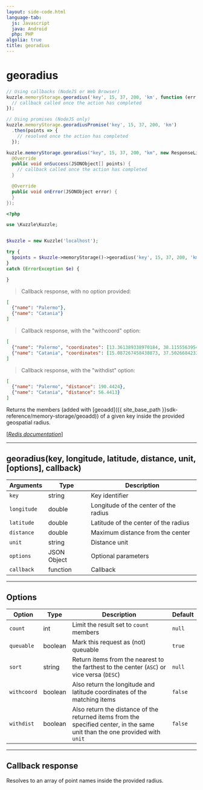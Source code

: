 ```yaml
---
layout: side-code.html
language-tab:
  js: Javascript
  java: Android
  php: PHP
algolia: true
title: georadius
---
```


# georadius

```js
// Using callbacks (NodeJS or Web Browser)
kuzzle.memoryStorage.georadius('key', 15, 37, 200, 'km', function (err, points) {
  // callback called once the action has completed
});

// Using promises (NodeJS only)
kuzzle.memoryStorage.georadiusPromise('key', 15, 37, 200, 'km')
  .then(points => {
    // resolved once the action has completed
  });
```

```java
kuzzle.memoryStorage.georadius("key", 15, 37, 200, "km", new ResponseListener<JSONObject[]>() {
  @Override
  public void onSuccess(JSONObject[] points) {
    // callback called once the action has completed
  }

  @Override
  public void onError(JSONObject error) {
  }
});
```

```php
<?php

use \Kuzzle\Kuzzle;


$kuzzle = new Kuzzle('localhost');

try {
  $points = $kuzzle->memoryStorage()->georadius('key', 15, 37, 200, 'km');
}
catch (ErrorException $e) {

}
```

> Callback response, with no option provided:

```json
[
  {"name": "Palermo"},
  {"name": "Catania"}
]
```

> Callback response, with the "withcoord" option:

```json
[
  {"name": "Palermo", "coordinates": [13.361389338970184, 38.1155563954963]},
  {"name": "Catania", "coordinates": [15.087267458438873, 37.50266842333162]}
]
```

> Callback response, with the "withdist" option:

```json
[
  {"name": "Palermo", "distance": 190.4424},
  {"name": "Catania", "distance": 56.4413}
]
```

Returns the members (added with [geoadd]({{ site_base_path }}sdk-reference/memory-storage/geoadd)) of a given key inside the provided geospatial radius.

[[_Redis documentation_]](https://redis.io/commands/georadius)

---

## georadius(key, longitude, latitude, distance, unit, [options], callback)

| Arguments | Type | Description |
|---------------|---------|----------------------------------------|
| `key` | string | Key identifier |
| `longitude` | double | Longitude of the center of the radius |
| `latitude` | double | Latitude of the center of the radius |
| `distance` | double | Maximum distance from the center |
| `unit`  | string | Distance unit |
| `options` | JSON Object | Optional parameters |
| `callback` | function | Callback |

---

## Options

| Option | Type | Description | Default |
|---------------|---------|----------------------------------------|---------|
| `count` | int | Limit the result set to `count` members | `null` |
| `queuable` | boolean | Mark this request as (not) queuable | `true` |
| `sort` | string | Return items from the nearest to the farthest to the center (`ASC`) or vice versa (`DESC`) | `null` |
| `withcoord` | boolean | Also return the longitude and latitude coordinates of the matching items | `false` |
| `withdist` | boolean | Also return the distance of the returned items from the specified center, in the same unit than the one provided with `unit` | `false` |

---

## Callback response

Resolves to an array of point names inside the provided radius.
